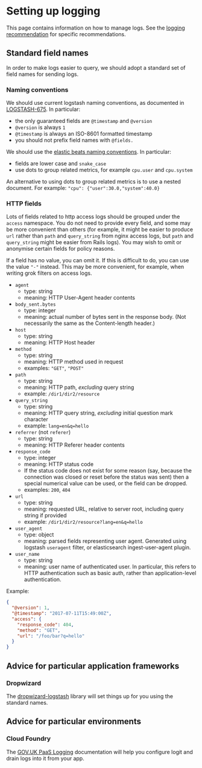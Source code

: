# Setting up logging

This page contains information on how to manage logs.  See
the [logging recommendation](/logging-monitoring/store-logs) for specific
recommendations.

## Standard field names

In order to make logs easier to query, we should adopt a standard set
of field names for sending logs.

### Naming conventions

We should use current logstash naming conventions, as documented in
[LOGSTASH-675](https://logstash.jira.com/browse/LOGSTASH-675).  In particular:

  - the only guaranteed fields are `@timestamp` and `@version`
  - `@version` is always `1`
  - `@timestamp` is always an ISO-8601 formatted timestamp
  - you should not prefix field names with `@fields.`

We should use the
[elastic beats naming conventions](https://www.elastic.co/guide/en/beats/libbeat/current/event-conventions.html).  In particular:

  - fields are lower case and `snake_case`
  - use dots to group related metrics, for example `cpu.user` and `cpu.system`

An alternative to using dots to group related metrics is to use a
nested document. For example: `"cpu": {"user":30.0,"system":40.0}`

### HTTP fields

Lots of fields related to http access logs should be grouped under the
`access` namespace.  You do not need to provide every field,
and some may be more convenient than others (for example, it might be
easier to produce `url` rather than `path` and `query_string` from
nginx access logs, but `path` and `query_string` might be easier from
Rails logs).  You may wish to omit or anonymise certain fields for
policy reasons.

If a field has no value, you can omit it.  If this is difficult to do,
you can use the value `"-"` instead.  This may be more convenient, for
example, when writing grok filters on access logs.

  - `agent`
      - type: string
      - meaning: HTTP User-Agent header contents
  - `body_sent.bytes`
      - type: integer
      - meaning: actual number of bytes sent in the response body.
        (Not necessarily the same as the Content-length header.)
  - `host`
      - type: string
      - meaning: HTTP Host header
  - `method`
      - type: string
      - meaning: HTTP method used in request
      - examples: `"GET"`, `"POST"`
  - `path`
      - type: string
      - meaning: HTTP path, *excluding* query string
      - example: `/dir1/dir2/resource`
  - `query_string`
      - type: string
      - meaning: HTTP query string, *excluding* initial question mark
        character
      - example: `lang=en&q=hello`
  - `referrer` (not `referer`)
      - type: string
      - meaning: HTTP Referer header contents
  - `response_code`
      - type: integer
      - meaning: HTTP status code
      - If the status code does not exist for some reason (say,
        because the connection was closed or reset before the status
        was sent) then a special numerical value can be used, or the
        field can be dropped.
      - examples: `200`, `404`
  - `url`
      - type: string
      - meaning: requested URL, relative to server root, including
        query string if provided
      - example: `/dir1/dir2/resource?lang=en&q=hello`
  - `user_agent`
      - type: object
      - meaning: parsed fields representing user agent.  Generated
        using logstash `useragent` filter, or elasticsearch
        ingest-user-agent plugin.
  - `user_name`
      - type: string
      - meaning: user name of authenticated user.  In particular, this
        refers to HTTP authentication such as basic auth, rather than
        application-level authentication.

Example:

```json
{
  "@version": 1,
  "@timestamp": "2017-07-11T15:49:00Z",
  "access": {
    "response_code": 404,
    "method": "GET",
    "url": "/foo/bar?q=hello"
  }
}
```

## Advice for particular application frameworks

### Dropwizard

The
[dropwizard-logstash](https://github.com/alphagov/dropwizard-logstash)
library will set things up for you using the standard names.

## Advice for particular environments

### Cloud Foundry

The
[GOV.UK PaaS Logging](https://docs.cloud.service.gov.uk/monitoring_apps.html#set-up-the-logit-io-log-management-service)
documentation will help you configure logit and drain logs into it
from your app.
